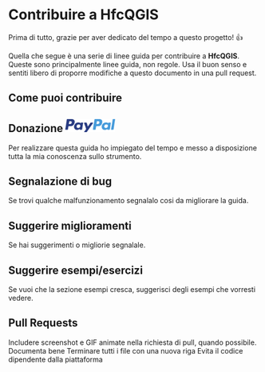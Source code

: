# Contribuire a HfcQGIS 

Prima di tutto, grazie per aver dedicato del tempo a questo progetto! 👍

Quella che segue è una serie di linee guida per contribuire a **HfcQGIS**. Queste sono principalmente linee guida, non regole. Usa il buon senso e sentiti libero di proporre modifiche a questo documento in una pull request.

## Come puoi contribuire

## Donazione <a href="https://www.paypal.me/pigrecoinfinito" target="_blank"><img width="100" src="img/PayPal_logo.png" Title="Dona con PayPal" alt="Dona con PayPal" /></a>

Per realizzare questa guida ho impiegato del tempo e messo a disposizione tutta la mia conoscenza sullo strumento.

## Segnalazione di bug
Se trovi qualche malfunzionamento segnalalo cosi da migliorare la guida.

## Suggerire miglioramenti
Se hai suggerimenti o migliorie segnalale.

## Suggerire esempi/esercizi
Se vuoi che la sezione esempi cresca, suggerisci degli esempi che vorresti vedere.

## Pull Requests
Includere screenshot e GIF animate nella richiesta di pull, quando possibile.
Documenta bene
Terminare tutti i file con una nuova riga
Evita il codice dipendente dalla piattaforma

